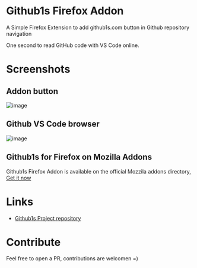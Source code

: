 # Github1s Firefox Addon

A Simple Firefox Extension to add github1s.com button in Github repository navigation

One second to read GitHub code with VS Code online.

# Screenshots
## Addon button
![image](https://user-images.githubusercontent.com/151313/107839032-7b45ba80-6da9-11eb-9c81-05a135f2b0fb.png)

## Github VS Code browser 
![image](https://raw.githubusercontent.com/conwnet/github1s/master/resources/images/demo.png)

## Github1s for Firefox on Mozilla Addons
Github1s Firefox Addon is available on the official Mozzila addons directory, [Get it now](https://addons.mozilla.org/fr/firefox/addon/github1s/)

# Links
- [Github1s Project repository](https://github.com/conwnet/github1s)

# Contribute
Feel free to open a PR, contributions are welcomen =)

